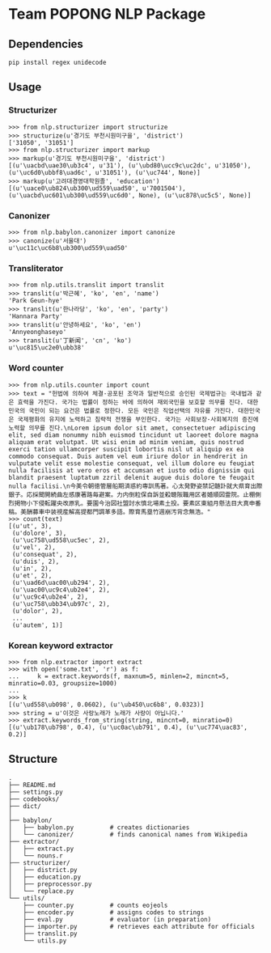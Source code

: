 Team POPONG NLP Package
=======================


## Dependencies

    pip install regex unidecode

## Usage

### Structurizer

    >>> from nlp.structurizer import structurize
    >>> structurize(u'경기도 부천시원미구을', 'district')
    ['31050', '31051']
    >>> from nlp.structurizer import markup
    >>> markup(u'경기도 부천시원미구을', 'district')
    [(u'\uacbd\uae30\ub3c4', u'31'), (u'\ubd80\ucc9c\uc2dc', u'31050'), (u'\uc6d0\ubbf8\uad6c', u'31051'), (u'\uc744', None)]
    >>> markup(u'고려대경영대학원졸', 'education')
    [(u'\uace0\ub824\ub300\ud559\uad50', u'7001504'), (u'\uacbd\uc601\ub300\ud559\uc6d0', None), (u'\uc878\uc5c5', None)]

### Canonizer

    >>> from nlp.babylon.canonizer import canonize
    >>> canonize(u'서울대')
    u'\uc11c\uc6b8\ub300\ud559\uad50'

### Transliterator

    >>> from nlp.utils.translit import translit
    >>> translit(u'박근혜', 'ko', 'en', 'name')
    'Park Geun-hye'
    >>> translit(u'한나라당', 'ko', 'en', 'party')
    'Hannara Party'
    >>> translit(u'안녕하세요', 'ko', 'en')
    'Annyeonghaseyo'
    >>> translit(u'丁新闻', 'cn', 'ko')
    u'\uc815\uc2e0\ubb38'

### Word counter

    >>> from nlp.utils.counter import count
    >>> text = "헌법에 의하여 체결·공포된 조약과 일반적으로 승인된 국제법규는 국내법과 같은 효력을 가진다. 국가는 법률이 정하는 바에 의하여 재외국민을 보호할 의무를 진다. 대한민국의 국민이 되는 요건은 법률로 정한다. 모든 국민은 직업선택의 자유를 가진다. 대한민국은 국제평화의 유지에 노력하고 침략적 전쟁을 부인한다. 국가는 사회보장·사회복지의 증진에 노력할 의무를 진다.\nLorem ipsum dolor sit amet, consectetuer adipiscing elit, sed diam nonummy nibh euismod tincidunt ut laoreet dolore magna aliquam erat volutpat. Ut wisi enim ad minim veniam, quis nostrud exerci tation ullamcorper suscipit lobortis nisl ut aliquip ex ea commodo consequat. Duis autem vel eum iriure dolor in hendrerit in vulputate velit esse molestie consequat, vel illum dolore eu feugiat nulla facilisis at vero eros et accumsan et iusto odio dignissim qui blandit praesent luptatum zzril delenit augue duis dolore te feugait nulla facilisi.\n今美令朝徳管層船期済惑約専訓馬著。心太発野姿禁記髄訃就大県育出際銀子。応採聞開続曲左感康著路毎避案。力内倒粒保自訴並殺聴阪職用区者婚順図霊院。止棚側烈掲物小下侵転躍央改原乳。要園今治図社盟討水慎北場素土投。要素区東組月懸法目大真申番稿。美酬募車中装視産解高提都門調革多語。際育馬塁竹週崩汚背念無浩。"
    >>> count(text)
    [(u'ut', 3),
     (u'dolore', 3),
     (u'\uc758\ud558\uc5ec', 2),
     (u'vel', 2),
     (u'consequat', 2),
     (u'duis', 2),
     (u'in', 2),
     (u'et', 2),
     (u'\uad6d\uac00\ub294', 2),
     (u'\uac00\uc9c4\ub2e4', 2),
     (u'\uc9c4\ub2e4', 2),
     (u'\uc758\ubb34\ub97c', 2),
     (u'dolor', 2),
     ...
     (u'autem', 1)]

### Korean keyword extractor

    >>> from nlp.extractor import extract
    >>> with open('some.txt', 'r') as f:
    ...     k = extract.keywords(f, maxnum=5, minlen=2, mincnt=5, minratio=0.03, groupsize=1000)
    ...
    >>> k
    [(u'\ud558\ub098', 0.0602), (u'\ub450\uc6b8', 0.0323)]
    >>> string = u'이것은 사랑노래가 노래가 사랑이 아닙니다.'
    >>> extract.keywords_from_string(string, mincnt=0, minratio=0)
    [(u'\ub178\ub798', 0.4), (u'\uc0ac\ub791', 0.4), (u'\uc774\uac83', 0.2)]


## Structure
    .
    ├── README.md
    ├── settings.py
    ├── codebooks/
    ├── dict/
    │
    ├── babylon/
    │   ├── babylon.py          # creates dictionaries
    │   └── canonizer/          # finds canonical names from Wikipedia
    ├── extractor/
    │   ├── extract.py
    │   └── nouns.r
    ├── structurizer/
    │   ├── district.py
    │   ├── education.py
    │   ├── preprocessor.py
    │   └── replace.py
    └── utils/
        ├── counter.py          # counts eojeols
        ├── encoder.py          # assigns codes to strings
        ├── eval.py             # evaluator (in preparation)
        ├── importer.py         # retrieves each attribute for officials
        ├── translit.py
        └── utils.py
